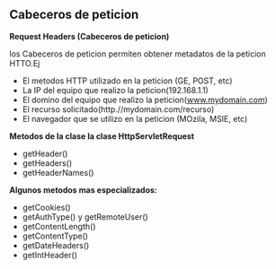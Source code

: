 ## Cabeceros de peticion

**Request Headers (Cabeceros de peticion)**

los Cabeceros de peticion permiten obtener metadatos de la peticion HTTO.Ej

- El metodos HTTP utilizado en la peticion (GE, POST, etc)
- La IP del equipo que realizo la peticion(192.168.1.1)
- El domino del equipo que realizo la peticion(www.mydomain.com)
- El recurso solicitado(http.//mydomain.com/recurso)
- El navegador que se utilizo en la peticion (MOzila, MSIE, etc)

**Metodos de la clase la clase HttpServletRequest**

- getHeader()
- getHeaders()
- getHeaderNames()

**Algunos metodos mas especializados:**

- getCookies()
- getAuthType() y getRemoteUser()
- getContentLength()
- getContentType()
- getDateHeaders()
- getIntHeader()


